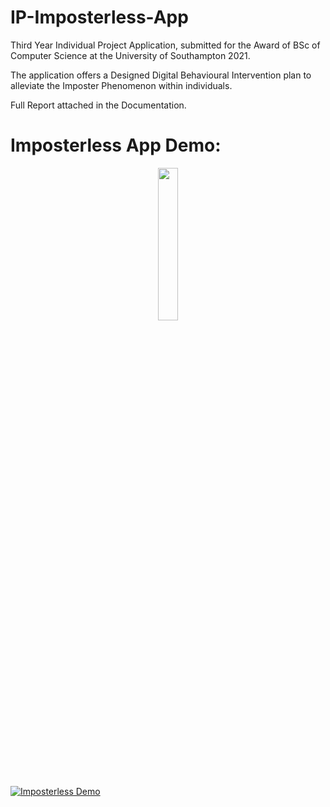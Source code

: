 # IP-Imposterless-App

Third Year Individual Project Application, submitted for the Award of BSc of Computer Science at the University of Southampton 2021.

The application offers a Designed Digital Behavioural Intervention plan to alleviate the Imposter Phenomenon within individuals.

Full Report attached in the Documentation.

# Imposterless App Demo:
<p align="center">
<img src="https://imgur.com/8ls9wZt.png" width=25% height=25% align="center">
</p>

[![Imposterless Demo](https://img.youtube.com/vi/Ai53wiOwRWY/maxresdefault.jpg)](https://www.youtube.com/watch?v=Ai53wiOwRWY)
